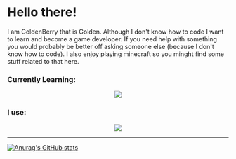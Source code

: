 # Hello there!
I am GoldenBerry that is Golden. Although I don't know how to code I want to learn and become a game developer. If you need help with something you would probably be better off asking someone else (because I don't know how to code). I also enjoy playing minecraft so you minght find some stuff related to that here.

### Currently Learning:
<p align="center">
  <a href="https://skillicons.dev">
    <img src="https://skillicons.dev/icons?i=git,tailwind,c,cpp,visualstudio,blender,unreal" />
  </a>
</p>

### I use:
<p align="center">
  <a href="https://skillicons.dev">
    <img src="https://skillicons.dev/icons?i=html,css,md,replit,vscode,github,ableton" />
  </a>
</p>

********************
[![Anurag's GitHub stats](https://github-readme-stats.vercel.app/api?username=GoldenBerrythatisGolden)](https://github.com/anuraghazra/github-readme-stats)

